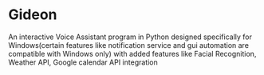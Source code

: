 # Gideon
An interactive Voice Assistant program in Python designed specifically for Windows(certain features like notification service and gui automation are compatible with Windows only) with added features like Facial Recognition, Weather API, Google calendar API integration
